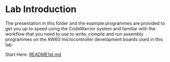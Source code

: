# Lab Introduction

The presentation in this folder and the example programmes are provided to get you up to speed using the CodeWarrior system and familiar with the workflow that you need to use to write, compile and run assembly programmes on the AW60 microcontroller development boards used in this lab.

Start Here: [README1st.md](README1st.md)
